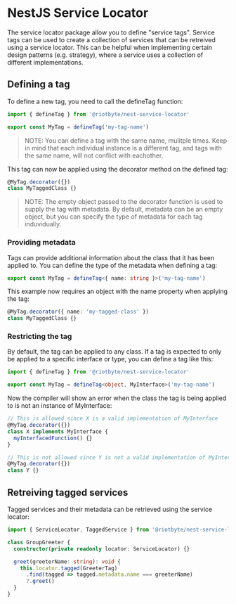 # NestJS Service Locator

The service locator package allow you to define "service tags". Service tags can be used to create a collection of services
that can be retreived using a service locator. This can be helpful when implementing certain design patterns (e.g. strategy),
where a service uses a collection of different implementations.

## Defining a tag

To define a new tag, you need to call the defineTag function:

```typescript
import { defineTag } from '@riotbyte/nest-service-locator'

export const MyTag = defineTag('my-tag-name')
```

> NOTE: You can define a tag with the same name, mulitple times. Keep in mind that each individual instance is
> a different tag, and tags with the same name, will not conflict with eachother.

This tag can now be applied using the decorator method on the defined tag:

```typescript
@MyTag.decorator({})
class MyTaggedClass {}
```

> NOTE: The empty object passed to the decorator function is used to supply the tag with metadata. By default, metadata
> can be an empty object, but you can specify the type of metadata for each tag induvidually.

### Providing metadata

Tags can provide additional information about the class that it has been applied to. You can define the type of the metadata when defining a tag:

```typescript
export const MyTag = defineTag<{ name: string }>('my-tag-name')
```

This example now requires an object with the name property when applying the tag:

```typescript
@MyTag.decorator({ name: 'my-tagged-class' })
class MyTaggedClass {}
```

### Restricting the tag

By default, the tag can be applied to any class. If a tag is expected to only be applied to a specific interface or type, you can define a tag like this:

```typescript
import { defineTag } from '@riotbyte/nest-service-locator'

export const MyTag = defineTag<object, MyInterface>('my-tag-name')
```

Now the compiler will show an error when the class the tag is being applied to is not an instance of MyInterface:

```typescript
// This is allowed since X is a valid implementation of MyInterface
@MyTag.decorator({})
class X implements MyInterface {
  myInterfacedFunction() {}
}

// This is not allowed since Y is not a valid implementation of MyInterface
@MyTag.decorator({})
class Y {}
```

## Retreiving tagged services

Tagged services and their metadata can be retrieved using the service locator:

```typescript
import { ServiceLocator, TaggedService } from '@riotbyte/nest-service-locator'

class GroupGreeter {
  constructor(private readonly locator: ServiceLocator) {}

  greet(greeterName: string): void {
    this.locator.tagged(GreeterTag)
      .find(tagged => tagged.metadata.name === greeterName)
      ?.greet()
  }
}
```
